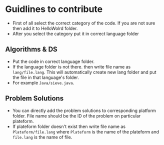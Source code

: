 # Guidlines to contribute
- First of all select the correct category of the code. If you are not sure then add it to HelloWolrd folder.
- After you select the category put it in correct language folder

## Algorithms & DS
- Put the code in correct language folder. 
- If the language folder is not there. then write file name as ```lang/file.lang```. This will automatically create new lang folder and put the file in that language's folder. 
- For example ```Java/sieve.java```.

## Problem Solutions
- You can directly add the problem solutions to corresponding platform folder. File name should be the ID of the problem on particular plateform.
- If plateform folder doesn't exist then write file name as ```Plateform/file.lang``` where ```Plateform``` is the name of the plateform and ```file.lang``` is the name of file.

